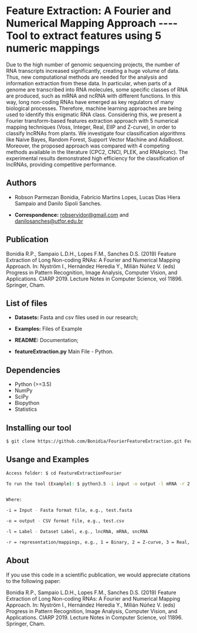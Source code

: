 # Feature Extraction: A Fourier and Numerical Mapping Approach ---- Tool to extract features using 5 numeric mappings

Due to the high number of genomic sequencing projects, the number of RNA transcripts increased significantly, creating a huge volume of data. Thus, new computational methods are needed for the analysis and information extraction from these data. In particular, when parts of a genome are transcribed into RNA molecules, some specific classes of RNA are produced, such as mRNA and ncRNA with different functions. In this way, long non-coding RNAs have emerged as key regulators of many biological processes. Therefore, machine learning approaches are being used to identify this enigmatic RNA class. Considering this, we present a Fourier transform-based features extraction approach with 5 numerical mapping techniques (Voss, Integer, Real, EIIP and Z-curve), in order to classify lncRNAs from plants. We investigate four classification algorithms like Naive Bayes, Random Forest, Support Vector Machine and AdaBoost. Moreover, the proposed approach was compared with 4 competing methods available in the literature (CPC2, CNCI, PLEK, and RNAplonc). The experimental results demonstrated high efficiency for the classification of lncRNAs, providing competitive performance.


## Authors

* Robson Parmezan Bonidia, Fabrício Martins Lopes, Lucas Dias Hiera Sampaio and Danilo Sipoli Sanches.

* **Correspondence:** robservidor@gmail.com and danilosanches@utfpr.edu.br


## Publication

Bonidia R.P., Sampaio L.D.H., Lopes F.M., Sanches D.S. (2019) Feature Extraction of Long Non-coding RNAs: A Fourier and Numerical Mapping Approach. In: Nyström I., Hernández Heredia Y., Milián Núñez V. (eds) Progress in Pattern Recognition, Image Analysis, Computer Vision, and Applications. CIARP 2019. Lecture Notes in Computer Science, vol 11896. Springer, Cham.


## List of files

 - **Datasets:** Fasta and csv files used in our research;

 - **Examples:** Files of Example

 - **README:** Documentation;

 - **featureExtraction.py** Main File - Python.


## Dependencies

- Python (>=3.5)
- NumPy 
- SciPy
- Biopython
- Statistics


## Installing our tool

```sh
$ git clone https://github.com/Bonidia/FourierFeatureExtraction.git FeatureExtractionFourier
```

## Usange and Examples


```sh
Access folder: $ cd FeatureExtractionFourier
 
To run the tool (Example): $ python3.5 -i input -o output -l mRNA -r 2


Where:

-i = Input - Fasta format file, e.g., test.fasta

-o = output - CSV format file, e.g., test.csv

-l = Label - Dataset Label, e.g., lncRNA, mRNA, sncRNA

-r = representation/mappings, e.g., 1 = Binary, 2 = Z-curve, 3 = Real, 4 = Integer, 5 = EIIP.
```

## About

If you use this code in a scientific publication, we would appreciate citations to the following paper:

Bonidia R.P., Sampaio L.D.H., Lopes F.M., Sanches D.S. (2019) Feature Extraction of Long Non-coding RNAs: A Fourier and Numerical Mapping Approach. In: Nyström I., Hernández Heredia Y., Milián Núñez V. (eds) Progress in Pattern Recognition, Image Analysis, Computer Vision, and Applications. CIARP 2019. Lecture Notes in Computer Science, vol 11896. Springer, Cham.
